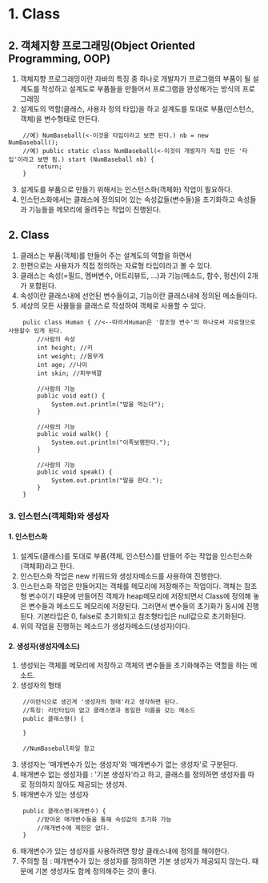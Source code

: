 # 1. Class
## 2. 객체지향 프로그래밍(Object Oriented Programming, OOP)
1. 객체지향 프로그래밍이란 자바의 특징 중 하나로 개발자가 프로그램의 부품이 될 설계도를 작성하고 설계도로 부품들을 만들어서 프로그램을 완성해가는 방식의 프로그래밍
2. 설계도의 역할(클래스, 사용자 정의 타입)을 하고 설계도를 토대로 부품(인스턴스, 객체)을 변수형태로 만든다.
```
    //예) NumBaseball(<-이것을 타입이라고 보면 된다.) nb = new NumBaseball();
    //예) public static class NumBaseball(<-이것이 개발자가 직접 만든 '타입'이라고 보면 됨.) start (NumBaseball nb) {
        return;
    }
```
3. 설계도를 부품으로 만들기 위해서는 인스턴스화(객체화) 작업이 필요하다.
4. 인스턴스화에서는 클래스에 정의되어 있는 속성값들(변수들)을 초기화하고 속성들과 기능들을 메모리에 올려주는 작업이 진행된다.

## 2. Class
1. 클래스는 부품(객체)를 만들어 주는 설계도의 역할을 하면서
2. 한편으로는 사용자가 직접 정의하는 자료형 타입이라고 볼 수 있다.
3. 클래스는 속성(=필드, 멤버변수, 어트리뷰트, ...)과 기능(메소드, 함수, 펑션)이 2개가 포함된다.
4. 속성이란 클래스내에 선언된 변수들이고, 기능이란 클래스내에 정의된 메소들이다.
5. 세상의 모든 사물들을 클래스로 작성하여 객체로 사용할 수 있다.
```
    pulic class Human { //<--따라서Human은 '참조형 변수'의 하나로써 자료형으로 사용할수 있게 된다.
        //사람의 속성
        int height; //키
        int weight; //몸무게
        int age; //나이
        int skin; //피부색깔

        //사람의 기능
        public void eat() {
            System.out.println("밥을 먹는다");
        }
        
        //사람의 기능
        public void walk() {
            System.out.println("이족보행한다.");
        }

        //사람의 기능
        public void speak() {
            System.out.println("말을 한다.");
        }
    }
```
### 3. 인스턴스(객체화)와 생성자
#### 1. 인스턴스화
1. 설계도(클래스)를 토대로 부품(객체, 인스턴스)를 만들어 주는 작업을 인스턴스화(객체화)라고 한다.
2. 인스턴스화 작업은 new 키워드와 생성자메소드를 사용하여 진행한다.
3. 인스턴스화 작업은 만들어지는 객체를 메모리에 저장해주는 작업이다. 객체는 참조형 변수이기 때문에 만들어진 객체가 heap메모리에 저장되면서 Class에 정의해 놓은 변수들과 메소드도 메모리에 저장된다. 그러면서 변수들의 초기화가 동시에 진행된다. 기본타입은 0, false로 초기화되고 참조형타입은 null값으로 초기화된다.
4. 위의 작업을 진행하는 메소드가 생성자메소드(생성자)이다.
#### 2. 생성자(생성자메소드)
1. 생성되는 객체를 메모리에 저장하고 객체의 변수들을 초기화해주는 역할을 하는 메소드.
2. 생성자의 형태
```
    //이런식으로 생긴게 '생성자의 형태'라고 생각하면 된다. 
    //특징: 리턴타입이 없고 클래스명과 동일한 이름을 갖는 메소드
    public 클래스명() {

    }

    //NumBaseball파일 참고
```
3. 생성자는 '매개변수가 있는 생성자'와 '매개변수가 없는 생성자'로 구분된다.
4. 매개변수 없는 생성자를 : '기본 생성자'라고 하고, 클래스를 정의하면 생성자를 따로 정의하지 않아도 제공되는 생성자.
5. 매개변수가 있는 생성자
```
    public 클래스명(매개변수) {
        //받아온 매개변수들을 통해 속성값의 초기화 가능
        //매개변수에 제한은 없다.
    }
``` 
6. 매개변수가 있는 생성자를 사용하려면 항상 클래스내에 정의를 해야한다.
7. 주의할 점 : 매개변수가 있는 생성자를 정의하면 기본 생성자가 제공되지 않는다. 때문에 기본 생성자도 함께 정의해주는 것이 좋다.